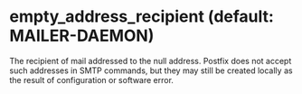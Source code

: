 # empty_address_recipient (default: MAILER-DAEMON)

The recipient of mail addressed to the null address. Postfix does
not accept such addresses in SMTP commands, but they may still be
created locally as the result of configuration or software error.



